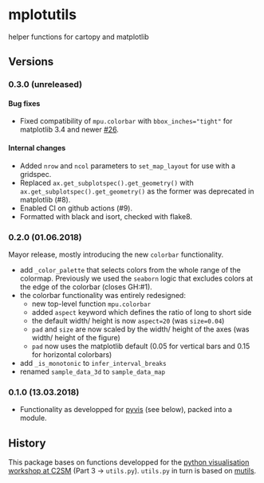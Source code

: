 # mplotutils

helper functions for cartopy and matplotlib


## Versions

### 0.3.0 (unreleased)

#### Bug fixes

 * Fixed compatibility of `mpu.colorbar` with `bbox_inches="tight"` for matplotlib 3.4 and
   newer [#26](https://github.com/mathause/mplotutils/pull/26).

#### Internal changes

 * Added ``nrow`` and ``ncol`` parameters to ``set_map_layout`` for use with a
   gridspec.
 * Replaced `ax.get_subplotspec().get_geometry()` with `ax.get_subplotspec().get_geometry()`
   as the former was deprecated in matplotlib (#8).
 * Enabled CI on github actions (#9).
 * Formatted with black and isort, checked with flake8.


### 0.2.0 (01.06.2018)

Mayor release, mostly introducing the new `colorbar` functionality.

 * add `_color_palette` that selects colors from the whole range of the colormap. Previously we used the `seaborn` logic that excludes colors at the edge of the colorbar (closes GH:#1).
 * the colorbar functionality was entirely redesigned:
   * new top-level function `mpu.colorbar`
   * added `aspect` keyword which defines the ratio of long to short side
   * the default width/ height is now `aspect=20` (was `size=0.04`)
   * `pad` and `size` are now scaled by the width/ height of the axes (was width/ height of the figure)
   * `pad` now uses the matplotlib default (0.05 for vertical bars and 0.15 for horizontal colorbars)
 * add `_is_monotonic` to `infer_interval_breaks`
 * renamed `sample_data_3d` to `sample_data_map`

### 0.1.0 (13.03.2018)

 * Functionality as developped for [pyvis](https://github.com/C2SM/pyvis/) (see below), packed into a module.


## History

This package bases on functions developped for the [python visualisation workshop at C2SM](https://github.com/C2SM/pyvis/) (Part 3 -> `utils.py`).
`utils.py` in turn is based on [mutils](https://github.com/mathause/mutils).
